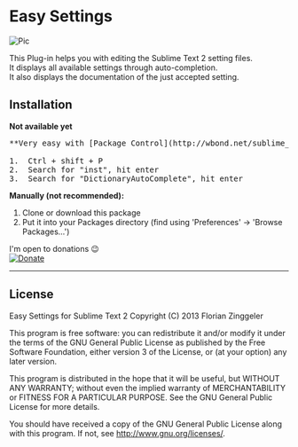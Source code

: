 Easy Settings
========================

![Pic](http://www.mediafire.com/convkey/5170/5mlumwsbc5ziulv6g.jpg)

This Plug-in helps you with editing the Sublime Text 2 setting files.  
It displays all available settings through auto-completion.  
It also displays the documentation of the just accepted setting.  

Installation
------------
**Not available yet**
<pre>
**Very easy with [Package Control](http://wbond.net/sublime_packages/package_control) right inside Sublime Text 2 (Package Control needs to be installed):**

1.	Ctrl + shift + P
2.  Search for "inst", hit enter
3.  Search for "DictionaryAutoComplete", hit enter</pre>

**Manually (not recommended):**

1.  Clone or download this package
2.	Put it into your Packages directory (find using 'Preferences' -> 'Browse Packages...')



I'm open to donations :wink:  
[![Donate](https://www.paypalobjects.com/en_GB/i/btn/btn_donate_SM.gif)](https://www.paypal.com/cgi-bin/webscr?cmd=_s-xclick&hosted_button_id=XT5LYESK99ESA)


* * *
License
------------
Easy Settings for Sublime Text 2
Copyright (C) 2013 Florian Zinggeler

This program is free software: you can redistribute it and/or modify
it under the terms of the GNU General Public License as published by
the Free Software Foundation, either version 3 of the License, or
(at your option) any later version.

This program is distributed in the hope that it will be useful,
but WITHOUT ANY WARRANTY; without even the implied warranty of
MERCHANTABILITY or FITNESS FOR A PARTICULAR PURPOSE.  See the
GNU General Public License for more details.

You should have received a copy of the GNU General Public License
along with this program.  If not, see <http://www.gnu.org/licenses/>.